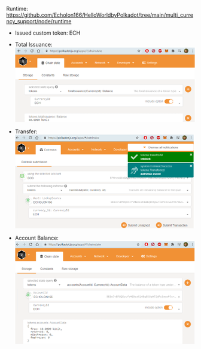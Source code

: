 Runtime: https://github.com/Echolon166/HelloWorldbyPolkadot/tree/main/multi_currency_support/node/runtime

- Issued custom token: ECH

- Total Issuance: 
![](tokens_total_issuance.png)

- Transfer:
![](tokens_transfer.png)

- Account Balance:
![](tokens_account_balance.png)